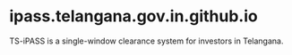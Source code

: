 # ipass.telangana.gov.in.github.io
TS-iPASS is a single-window clearance system for investors in Telangana.
